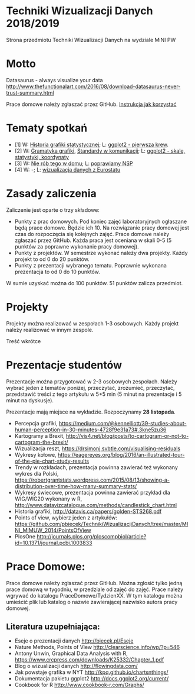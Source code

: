 # Techniki Wizualizacji Danych 2018/2019
Strona przedmiotu Techniki Wizualizacji Danych na wydziale MiNI PW

# Motto

Datasaurus - always visualize your data 
http://www.thefunctionalart.com/2016/08/download-datasaurus-never-trust-summary.html

Prace domowe należy zgłaszać przez GitHub. [Instrukcja jak korzystać](http://pbiecek.github.io/Przewodnik/Programowanie/jak_korzystac_z_serwisu_github_i_waffle.html)

# Tematy spotkań

* [1] W: [Historia grafiki statystycznej](http://biecek.pl/Eseje/indexHistoria.html); L: [ggplot2 - pierwsza krew](https://pbiecek.gitbooks.io/przewodnik/content/Wizualizacja/jak_tworzyc_wykresy_ggplot2.html).
* [2] W: [Gramatyka grafiki](http://biecek.pl/Eseje/indexGramatyka.html), [Standardy w komunikacji](http://www.ibcs-a.org/); L: [ggplot2 - skale, statystyki, koordynaty](https://pbiecek.gitbooks.io/przewodnik/content/Wizualizacja/jak_tworzyc_wykresy_ggplot2.html)
* [3] W: [Nie rób tego w domu](http://biecek.pl/Eseje/indexPomylka.html); L: [poprawiamy NSP](http://stat.gov.pl/spisy-powszechne/nsp-2011/nsp-2011-wyniki/)
* [4] W: -; L: [wizualizacja danych z Eurostatu](https://journal.r-project.org/archive/2017/RJ-2017-019/index.html)


# Zasady zaliczenia

Zaliczenie jest oparte o trzy składowe:

* Punkty z prac domowych. Pod koniec zajęć laboratoryjnych ogłaszane będą prace domowe. Będzie ich 10. Na rozwiązanie pracy domowej jest czas do rozpoczęcia się kolejnych zajęć. Prace domowe należy zgłaszać przez GitHub. Każda praca jest oceniana w skali 0-5 (5 punktów za poprawne wykonanie pracy domowej).
* Punkty z projektów. W semestrze wykonać należy dwa projekty. Każdy projekt to od 0 do 20 punktów. 
* Punkty z prezentacji wybranego tematu. Poprawnie wykonana prezentacja to od 0 do 10 punktów.

W sumie uzyskać można do 100 punktów. 51 punktów zalicza przedmiot.



# Projekty

Projekty można realizować w zespołach 1-3 osobowych. 
Każdy projekt należy realizować w innym zespole. 

Treść wkrótce

# Prezentacje studentów

Prezentacje można przygotować w 2-3 osobowych zespołach. Należy wybrać jeden z tematów poniżej, przeczytać, zrozumieć, przeczytać, przedstawić treści z tego artykułu w 5+5 min (5 minut na prezentacje i 5 minut na dyskusje).

Prezentacje mają miejsce na wykładzie. Rozpoczynamy **28 listopada**.

* Percepcja grafiki, https://medium.com/@kennelliott/39-studies-about-human-perception-in-30-minutes-4728f9e31a73#.3kne5zu36
* Kartogramy a Brexit, http://vis4.net/blog/posts/to-cartogram-or-not-to-cartogram-the-brexit/
* Wizualizacja reszt, https://drsimonj.svbtle.com/visualising-residuals
* Wykresy kołowe, https://eagereyes.org/blog/2016/an-illustrated-tour-of-the-pie-chart-study-results
* Trendy w rozkładach, prezentacja powinna zawierać też wykonany wykres dla Polski, https://robertgrantstats.wordpress.com/2015/08/13/showing-a-distribution-over-time-how-many-summary-stats/
* Wykresy świecowe, prezentacja powinna zawierać przykład dla WIG/WIG20 wykonany w R, http://www.datavizcatalogue.com/methods/candlestick_chart.html
* Historia grafiki, http://datavis.ca/papers/golden-STS268.pdf
* Points of view, wybierz jeden z artykułów: https://github.com/pbiecek/TechnikiWizualizacjiDanych/tree/master/MINI_MIMUW_2014/PointsOfView
* PlosOne http://journals.plos.org/ploscompbiol/article?id=10.1371/journal.pcbi.1003833


# Prace Domowe:

Prace domowe należy zgłaszać przez GitHub. Można zgłosić tylko jedną prace domową w tygodniu, w przedziale od zajęć do zajęć. Prace należy wgrywać do katalogu PraceDomowe/TydzienXX. W tym katalogu można umieścić plik lub katalog o nazwie zawierającej nazwisko autora pracy domowej.


Literatura uzupełniająca:
-------------------------
* Eseje o prezentacji danych http://biecek.pl/Eseje
* Nature Methods, Points of View http://clearscience.info/wp/?p=546
* Antony Unwin, Graphical Data Analysis with R, https://www.crcpress.com/downloads/K25332/Chapter_1.pdf
* Blog o wizualizacji danych http://flowingdata.com/
* Jak powstaje grafika w NYT http://kpq.github.io/chartsnthings/
* Dokumentacja pakietu ggplot2 http://docs.ggplot2.org/current/
* Cookbook for R http://www.cookbook-r.com/Graphs/

